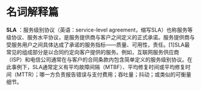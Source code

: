 # 名词解释篇

**SLA** ：服务级别协议（英语：service-level agreement，缩写SLA）也称服务等级协议、服务水平协议，是服务提供商与客户之间定义的正式承诺。服务提供商与受服务用户之间具体达成了承诺的服务指标——质量、可用性，责任。\[1\]SLA最常见的组成部分是以合同约定向客户提供的服务。例如，互联网服务供应商（ISP）和电信公司通常在与客户的合同条款内包含简单定义的服务级别协议。在此事例下，SLA通常定义有平均故障间隔（MTBF）、平均修复时间或平均修复时间（MTTR）；哪一方负责报告错误与支付费用；吞吐量；抖动；或类似的可衡量细节。

